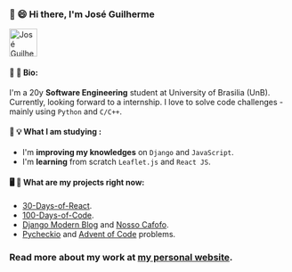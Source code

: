 ### 👋 😄 Hi there, I'm José Guilherme 

<a href="https://dev.to/joseguilhermefmoura/" target="_blank">
<img src="https://d2fltix0v2e0sb.cloudfront.net/dev-badge.svg"  width=50 alt="José Guilherme 's DEV Profile">
</a>

#### 📖 📝 Bio:

I'm a 20y <strong>Software Engineering</strong> student at University of Brasilia (UnB). Currently, looking forward to a internship.
I love to solve code challenges - mainly using `Python` and `C/C++`.

#### 🌱 💡 What I am studying :

- I'm **improving my knowledges** on `Django` and `JavaScript`.
- I'm **learning** from scratch `Leaflet.js` and `React JS`.

#### 🖥️ 🚧 What are my projects right now:

- <a href="https://github.com/Asabeneh/30-Days-Of-React" target="_blank">30-Days-of-React</a>.
- <a href="https://github.com/kallaway/100-days-of-code" target="_blank">100-Days-of-Code</a>.
- <a href="https://github.com/joseguilhermefmoura/Modern-Django-Blog" target="_blank">Django Modern Blog</a> and <a href="https://github.com/Nosso-Cafofo" target="_blank">Nosso Cafofo</a>.
- <a href="https://github.com/joseguilhermefmoura/Py-Check-IO" target="_blank">Pycheckio</a> and <a href="https://github.com/joseguilhermefmoura/Advent-of-Code-2020" target="_blank">Advent of Code</a> problems.

### Read more about my work at <a href="https://joseguilherme.dev/" target="_blank">my personal website</a>.
